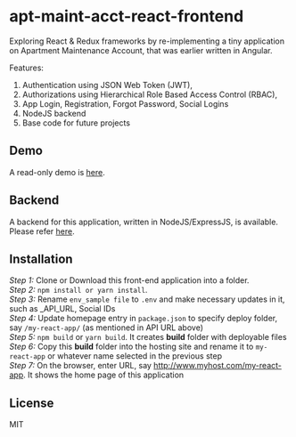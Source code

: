 # apt-maint-acct-react-frontend  
Exploring React & Redux frameworks by re-implementing a tiny application on Apartment Maintenance Account, that was earlier written in Angular.  


Features:  
1. Authentication using JSON Web Token (JWT),  
2. Authorizations using Hierarchical Role Based Access Control (RBAC),   
3. App Login, Registration, Forgot Password, Social Logins  
4. NodeJS backend  
5. Base code for future projects  


## Demo  
A read-only demo is [here](http://eastgate.in/apt-maint-acct-react-frontend-demo).  


## Backend  
A backend for this application, written in NodeJS/ExpressJS, is available. Please refer  [here](https://github.com/mohankumaranna/apt-maintenance-account-backend).  


## Installation  
_Step 1:_  Clone or Download this front-end application into a folder.  
_Step 2:_  `npm install or yarn install`.  
_Step 3:_  Rename `env_sample file` to `.env` and make necessary updates in it, such as _API_URL, Social IDs  
_Step 4:_  Update homepage entry in `package.json` to specify deploy folder, say `/my-react-app/` (as mentioned in API URL above)  
_Step 5:_  `npm build` or `yarn build`.  It creates __build__ folder with deployable files  
_Step 6:_  Copy this __build__ folder into the hosting site and rename it to `my-react-app` or whatever name selected in the previous step  
_Step 7:_  On the browser, enter URL, say http://www.myhost.com/my-react-app.  It shows the home page of this application  


## License  
MIT  
